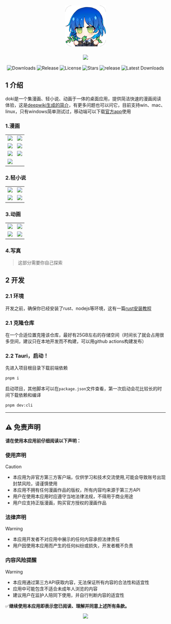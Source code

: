 <h1 align="center">
<img src=".\src-tauri\icons\128x128.png"/>
</h1>
<p align="center">
  <img src="https://skillicons.dev/icons?i=tauri,vue,js,rust,pinia,scss,vite,pnpm"/>
</p>



<p align="center">
  <img src="https://img.shields.io/github/downloads/caolib/doki/total?labelColor=grey&color=blue" alt="Downloads"/>
  <img src="https://img.shields.io/github/v/release/caolib/doki?labelColor=grey&color=red" alt="Release"/>
  <img src="https://img.shields.io/github/license/caolib/doki" alt="License"/>
  <img src="https://img.shields.io/github/stars/caolib/doki" alt="Stars"/>
  <img src="https://github.com/caolib/doki/actions/workflows/ci.yml/badge.svg" alt="release"/>
  <img src="https://img.shields.io/github/downloads/caolib/doki/latest/total" alt="Latest Downloads"/>
</p>


## 1 介绍

doki是一个集漫画、轻小说、动画于一体的桌面应用，提供简洁快速的漫画阅读体验，这是[deepwiki生成的简介](https://deepwiki.com/search/_8131da19-74a1-4016-96ec-65580a05c158)，有更多问题也可以问它，目前支持win、mac、linux，只有windows简单测试过，移动端可以下载[官方app](https://www.copy20.com/download)使用



### 1.漫画

<table>
  <tr>
    <td><img src="https://s2.loli.net/2025/06/21/eGMfoDwXhdm9q2z.png"/></td>
    <td><img src="https://s2.loli.net/2025/06/21/U5CsVo9R42beQGA.png"/></td>
  </tr>
  <tr>
    <td><img src="https://s2.loli.net/2025/06/21/UryZHueIz8N4ng6.png"/></td>
    <td><img src="https://s2.loli.net/2025/06/21/8q4HKDjrsNMl9IF.png"/></td>
  </tr>  
  <tr>
    <td><img src="https://s2.loli.net/2025/06/21/Nwoe2DCagTHf3xn.png"/></td>
    <td><img src="https://s2.loli.net/2025/06/21/Kirp1LucGdH8YOy.png"/></td>
  </tr>
  <tr>
    <td colspan="2"><img src="https://s2.loli.net/2025/06/21/Yf5pVHRLk9314Fl.png"/></td>
  </tr>
</table> 


### 2.轻小说

<table>
  <tr>
    <td><img src="https://s2.loli.net/2025/06/21/vnoST4pdD2ikeUO.png"/></td>
    <td><img src="https://s2.loli.net/2025/06/21/a6OSsdzE527LfwV.png"/></td>
  </tr>
  <tr>
    <td><img src="https://s2.loli.net/2025/06/21/9f1Umi6G4FvD7Nb.png"/></td>
    <td><img src="https://s2.loli.net/2025/06/21/BM5fa6oduv7Zxl2.png"/></td>
  </tr>
</table>

### 3.动画

<table>
  <tr>
    <td><img src="https://s2.loli.net/2025/06/21/ljeIh1dqZBwSTVg.png"/></td>
    <td><img src="https://s2.loli.net/2025/06/21/75TRXdABi4Nx1Lu.png"/></td>
  </tr>
  <tr>
    <td><img src="https://s2.loli.net/2025/06/21/dyGD1EuZtpTRjev.png"/></td>
    <td><img src="https://s2.loli.net/2025/06/21/fC21eLMa58dkpyb.png"/></td>
  </tr>
</table>


### 4.写真

> 这部分需要你自己探索

## 2 开发

### 2.1 环境

开发之前，确保你已经安装了rust、nodejs等环境，这有一篇[rust安装教程](https://clb.pages.dev/2025/02/16/rust%E4%BD%BF%E7%94%A8MSVC%E6%9C%80%E5%B0%8F%E5%AE%89%E8%A3%85/)

### 2.1 克隆仓库

在一个合适位置克隆该仓库，最好有25GB左右的存储空间（时间长了就会占用很多空间，建议只在本地开发而不构建，可以用github actions构建发布）

### 2.2 Tauri，启动！

先进入项目根目录下载前端依赖

```bash
pnpm i
```

启动项目，其他脚本可以在`package.json`文件查看，第一次启动会花比较长的时间下载依赖和编译

```bash
pnpm dev:cli
```

---

## ⚠️ 免责声明

**请在使用本应用前仔细阅读以下声明：**

### 使用声明

> [!caution]
>
> - 本应用为非官方第三方客户端，仅供学习和技术交流使用,可能会导致账号出现封禁风险，请谨慎使用
> - 本应用不拥有任何漫画作品的版权，所有内容均来源于第三方API
> - 用户在使用本应用时应遵守当地法律法规，不得用于商业用途
> - 用户应支持正版漫画，购买官方授权的漫画作品

### 法律声明
> [!warning]
>
> - 本应用开发者不对应用中展示的任何内容承担法律责任
> - 用户因使用本应用而产生的任何纠纷或损失，开发者概不负责

### 内容风险提醒

> [!warning]
>
> - 本应用通过第三方API获取内容，无法保证所有内容的合法性和适宜性
> - 应用中可能包含不适合未成年人浏览的内容
> - 建议用户在监护人陪同下使用，并自行判断内容的适宜性

✅**继续使用本应用即表示您已阅读、理解并同意上述所有条款。**

<p align="center">
  <img src="https://counter.seku.su/cmoe?name=doki&theme=r34"/>
</p>
